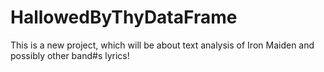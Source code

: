 # HallowedByThyDataFrame

This is a new project, which will be about text analysis of Iron Maiden and possibly other band#s lyrics!  
